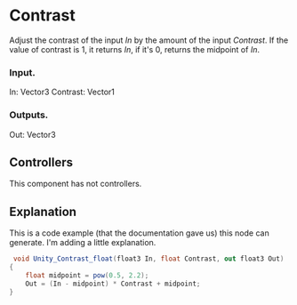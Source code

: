 
# Contrast
Adjust the contrast of the input *In* by the amount of the input *Contrast*. If the value of contrast is 1, it returns *In*, if it's 0, returns the midpoint of *In*.

### Input.
In: Vector3
Contrast: Vector1

### Outputs.
Out: Vector3

## Controllers
This component has not controllers.

## Explanation
This is a code example (that the documentation gave us) this node can generate. I'm adding a little explanation.
```cs
 void Unity_Contrast_float(float3 In, float Contrast, out float3 Out)
{
    float midpoint = pow(0.5, 2.2);
    Out = (In - midpoint) * Contrast + midpoint;
}
```
